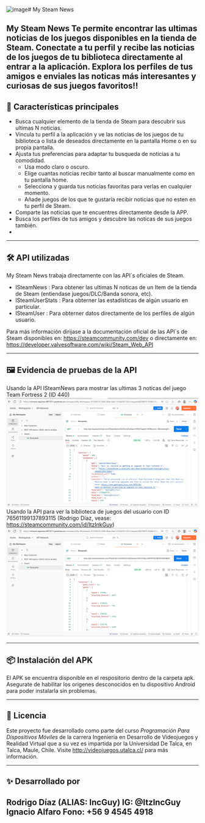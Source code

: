 ![image](https://github.com/user-attachments/assets/859f5c80-b5ef-4cf1-9b22-4ff3ecb88c28)# My Steam News 

**My Steam News** Te permite encontrar las ultimas noticias de los juegos disponibles en la tienda de Steam. Conectate a tu perfil y recibe las noticias de los juegos de tu biblioteca directamente al entrar a la aplicación. Explora los perfiles de tus amigos e enviales las noticas más interesantes y curiosas de sus juegos favoritos!!
---

## 🚀 Características principales

- Busca cualquier elemento de la tienda de Steam para descubrir sus ultimas N noticias.
- Vincula tu perfil a la aplicación y ve las noticias de los juegos de tu biblioteca o lista de deseados directamente en la pantalla Home o en su propia pantalla.
- Ajusta tus preferencias para adaptar tu busqueda de noticias a tu comodidad.
  - Usa modo claro o oscuro.
  - Elige cuantas noticias recibir tanto al buscar manualmente como en tu pantalla home.
  - Selecciona y guarda tus noticias favoritas para verlas en cualquier momento. 
  - Añade juegos de los que te gustaría recibir noticias que no esten en tu perfil de Steam.
- Comparte las noticias que te encuentres directamente desde la APP.
- Busca los perfiles de tus amigos y descubre las noticas de sus juegos también.
- 
---

## 🛠️ API utilizadas

My Steam News trabaja directamente con las API´s oficiales de Steam.

- ISteamNews : Para obtener las ultimas N noticas de un Item de la tienda de Steam (entiendase juegos/DLC/Banda sonora, etc).
- ISteamUserStats : Para obterner las estadísticas de algún usuario en particular.
- ISteamUser : Para obterner datos directamente de los perfiles de algún usuario.

Para más información dirijase a la documentación oficial de las API´s de Steam disponibles en: https://steamcommunity.com/dev o directamente en: https://developer.valvesoftware.com/wiki/Steam_Web_API

---

## 🖼️ Evidencia de pruebas de la API

Usando la API ISteamNews para mostrar las ultimas 3 noticas del juego Team Fortress 2 (ID 440)
![ISteamNews](capturas/noticias.png)
Usando la API para ver la biblioteca de juegos del usuario con ID 76561199137893115 (Rodrigo Díaz, vease: https://steamcommunity.com/id/ItzInkGuy)
![Pantalla Desempeño](capturas/biblioteca.png)

---

## 📦 Instalación del APK

El APK se encuentra disponible en el respositorio dentro de la carpeta apk. Asegurate de habilitar los origenes desconocidos en tu dispositivo Android para 
poder instalarla sin problemas.

---

## 📄 Licencia

Este proyecto fue desarrollado como parte del curso *Programación Para Dispositivos Móviles* de la carrera Ingenieria en Desarrollo de Videojuegos y Realidad Virtual
que a su vez es impartida por la Universidad De Talca, en Talca, Maule, Chile. Visite http://videojuegos.utalca.cl/ para más información.

---

## ✨ Desarrollado por

**Rodrigo Díaz (ALIAS: IncGuy)**
IG: @ItzIncGuy
**Ignacio Alfaro**
Fono: +56 9 4545 4918
---
